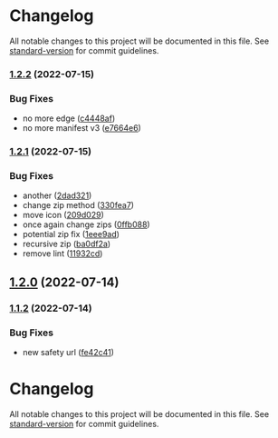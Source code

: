 # Changelog

All notable changes to this project will be documented in this file. See [standard-version](https://github.com/conventional-changelog/standard-version) for commit guidelines.

### [1.2.2](https://github.com/colenh/rickrollnt/compare/v1.2.1...v1.2.2) (2022-07-15)


### Bug Fixes

* no more edge ([c4448af](https://github.com/colenh/rickrollnt/commit/c4448afad5312f165995a01ea6e75be42ff4bbad))
* no more manifest v3 ([e7664e6](https://github.com/colenh/rickrollnt/commit/e7664e62bfe81b56b0a32e828fa414170ee1b4db))

### [1.2.1](https://github.com/colenh/rickrollnt/compare/v1.2.0...v1.2.1) (2022-07-15)


### Bug Fixes

* another ([2dad321](https://github.com/colenh/rickrollnt/commit/2dad3212ff9681210bfa0ac22ecd52ccdbe700a6))
* change zip method ([330fea7](https://github.com/colenh/rickrollnt/commit/330fea7492205290576c3f1b1f9a4987e2b32855))
* move icon ([209d029](https://github.com/colenh/rickrollnt/commit/209d029465819df6b297aa651320217e37ce5455))
* once again change zips ([0ffb088](https://github.com/colenh/rickrollnt/commit/0ffb0885ba7548f349f647860ea6fa12d8add9bc))
* potential zip fix ([1eee9ad](https://github.com/colenh/rickrollnt/commit/1eee9ade9dabb5c2f90fc57b38928497ae4578a9))
* recursive zip ([ba0df2a](https://github.com/colenh/rickrollnt/commit/ba0df2a48ddc36994ed8bf1176fe723da53f5cde))
* remove lint ([11932cd](https://github.com/colenh/rickrollnt/commit/11932cdbc92e012e82c5bc3fee637143dc0bc098))

## [1.2.0](https://github.com/colenh/rickrollnt/compare/v1.1.2...v1.2.0) (2022-07-14)

### [1.1.2](https://github.com/colenh/rickrollnt/compare/v1.1.1...v1.1.2) (2022-07-14)


### Bug Fixes

* new safety url ([fe42c41](https://github.com/colenh/rickrollnt/commit/fe42c415bb2dafff594427ec7305a298c3369936))

# Changelog

All notable changes to this project will be documented in this file. See [standard-version](https://github.com/conventional-changelog/standard-version) for commit guidelines.
